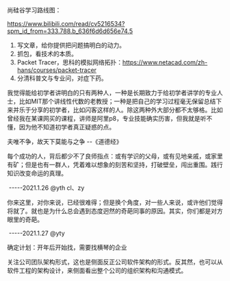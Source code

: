 尚硅谷学习路线图：

https://www.bilibili.com/read/cv5216534?spm_id_from=333.788.b_636f6d6d656e74.5



1. 写文章，给你提供把问题搞明白的动力。
2. 抓包，看技术的本质。
3. Packet Tracer，思科的模拟网络拓扑：https://www.netacad.com/zh-hans/courses/packet-tracer
4. 分清科普文与专业问，对症下药。

我觉得能给初学者讲明白的只有两种人，一种是长期致力于给初学者讲学的专业人士，比如MIT那个讲线性代数的老教授；一种是把自己的学习过程毫无保留总结下来并乐于分享的初学者，比如闪客这样的人。除这两种外大部分都不太够格。比如曾经我在某课网买的课程，讲师是阿里p8，专业技能确实历害，但我就是听不懂，因为他不知道初学者真正疑惑的点。





夫唯不争，故天下莫能与之争    --《道德经》



每个成功的人，背后都少不了良师指点：或有学识的父母，或有见地亲戚，或家里有矿；但是也有一群人，凭着难以想象的刻苦和坚持，打破壁垒，闯出重围。践行知识改变命运的真理。

​																																																		-----2021.1.26 @yth  cl、zy

你来这里，对你来说，已经很难得；但是换个角度，对一些人来说，或许他们觉得将就了。就也是为什么总会遇到态度迥然的奇葩同事的原因。其实，你们都是对方眼里的奇葩。

​																																																		-----2021.1.27 @yty



确定计划：开年后开始找，需要找横琴的企业



关注公司团队架构形式，这也是侧面反正公司软件架构的形式。反其然，也可以从软件工程的架构设计，来侧面看出整个公司的组织架构和沟通模式。





